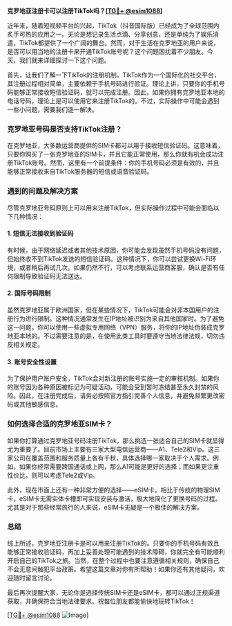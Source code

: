 **克罗地亚注册卡可以注册TikTok吗？[[TG💪+ @esim1088](https://t.me/s/esim1088)]**

近年来，随着短视频平台的兴起，TikTok（抖音国际版）已经成为了全球范围内炙手可热的应用之一。无论是想记录生活点滴、分享创意，还是单纯为了娱乐消遣，TikTok都提供了一个广阔的舞台。然而，对于生活在克罗地亚的用户来说，是否可以用当地的注册卡来开通TikTok账号呢？这个问题困扰着不少朋友。今天，我们就来详细探讨一下这个问题。

首先，让我们了解一下TikTok的注册机制。TikTok作为一个国际化的社交平台，其注册过程相对简单，主要依赖于手机号码进行验证。理论上讲，只要你的手机号码能够正常接收短信验证码，就可以完成注册。因此，如果你拥有克罗地亚本地的电话号码，理论上是可以使用它来注册TikTok的。不过，实际操作中可能会遇到一些小问题，需要我们逐一解决。

### 克罗地亚号码是否支持TikTok注册？

在克罗地亚，大多数运营商提供的SIM卡都可以用于接收短信验证码。这意味着，只要你购买了一张克罗地亚的SIM卡，并且它能正常使用，那么你就有机会成功注册TikTok账号。然而，这里有一个前提条件：你的手机号码必须是有效的，并且能够正常接收来自TikTok服务器的短信或语音验证码。

### 遇到的问题及解决方案

尽管克罗地亚号码原则上可以用来注册TikTok，但实际操作过程中可能会面临以下几种情况：

#### 1. 短信无法接收到验证码
有时候，由于网络延迟或者其他技术原因，你可能会发现虽然手机号码没有问题，但始终收不到TikTok发送的短信验证码。这种情况下，你可以尝试更换Wi-Fi环境，或者稍后再试几次。如果仍然不行，可以考虑联系运营商客服，确认是否有任何限制导致验证码无法送达。

#### 2. 国际号码限制
虽然克罗地亚属于欧洲国家，但在某些情况下，TikTok可能会对非本国用户的注册行为进行限制。这种情况通常发生在IP地址被识别为来自其他国家时。为了避免这一问题，你可以使用一些虚拟专用网络（VPN）服务，将你的IP地址伪装成克罗地亚本地的。不过需要注意的是，在使用此类工具时要遵守当地法律法规，切勿违反相关规定。

#### 3. 账号安全性设置
为了保护用户账户安全，TikTok会对新注册的账号实施一定的审核机制。如果你的账号因为各种原因被标记为可疑活动，可能会受到暂时冻结甚至永久封禁的风险。因此，在注册完成后，请务必按照官方指引完善个人信息，并避免频繁更改密码或其他敏感信息。

### 如何选择合适的克罗地亚SIM卡？

如果你打算通过克罗地亚号码注册TikTok，那么挑选一张适合自己的SIM卡就显得尤为重要了。目前市场上主要有三家大型电信运营商——A1、Tele2和Vip。这三家公司在覆盖范围和服务质量上各有千秋，具体选择哪一家取决于个人需求。例如，如果你经常需要跨国通话或上网，那么A1可能是更好的选择；而如果更注重性价比，则可以考虑Tele2或Vip。

此外，现在市面上还有一种非常方便的选择——eSIM卡。相比于传统的物理SIM卡，eSIM卡无需实体卡槽即可实现安装与激活，极大地简化了更换号码的过程。尤其是对于那些经常旅行的人来说，eSIM卡无疑是一个极佳的解决方案。

### 总结

综上所述，克罗地亚注册卡是可以用来注册TikTok的。只要你的手机号码有效且能够正常接收验证码，再加上妥善处理可能遇到的技术障碍，你就完全有可能顺利开启自己的TikTok之旅。当然，在整个过程中也要注意遵循相关规则，确保自己不会无意间触犯平台政策。希望这篇文章对你有所帮助！如果你还有其他疑问，欢迎随时留言讨论。

最后再次提醒大家，无论你是选择传统SIM卡还是eSIM卡，都可以通过正规渠道获取，并确保符合当地法律要求。祝每位朋友都能愉快地玩转TikTok！

[[TG💪+ @esim1088](https://t.me/s/esim1088) ![Image](https://i.postimg.cc/4NQfJmqS/Snipaste-2025-05-13-00-14-12.png)]